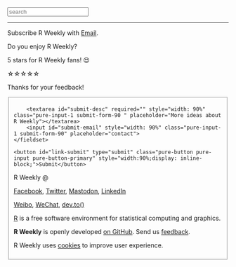
<form id="search-form" target="_blank" action="/search.html" method="get">
<label for="search-box"></label>
<input type="text" class="github-search-box" id="search-box" name="query" placeholder="search">
</form>

<script>
document.getElementById('search-form').addEventListener('submit', function(e){ 
    e.preventDefault();
    var value_search = document.getElementById('search-box').value;
    _paq.push(['trackSiteSearch',
        value_search,
        document.URL,
        0
    ]);
    setTimeout(function(){
       document.location = "https://github.com/rweekly/rweekly.org/search?utf8=%E2%9C%93&q=" + encodeURIComponent(value_search) + "+extension%3Ar+extension%3Amd&type=Code";
    }, 250);
});
</script>

<hr/>

<div class="fb-page" data-href="https://www.facebook.com/rweekly/" data-small-header="false" data-adapt-container-width="true" data-hide-cover="false" data-show-facepile="true"></div>

<p></p>

Subscribe R Weekly with <a href="https://feedburner.google.com/fb/a/mailverify?uri=rweekly&amp;loc=en_US" target="_blank" onclick="_paq.push(['trackEvent', 'Mail', '1']);">Email</a>.

Do you enjoy R Weekly?

5 stars for R Weekly fans! 😍

<div id="star-rating" class="rating" style="margin-bottom:10px;" >
<span class="stars-item" data-value="5">☆</span><span class="stars-item" data-value="4">☆</span><span class="stars-item" data-value="3">☆</span><span class="stars-item" data-value="2">☆</span><span class="stars-item" data-value="1">☆</span>
</div>

<form id="submit-form" class="hided-form pure-form" style="margin-bottom: 20px;">
    <p id="res-text">Thanks for your feedback!</p>
    <fieldset class="pure-group">

        <textarea id="submit-desc" required="" style="width: 90%" class="pure-input-1 submit-form-90 " placeholder="More ideas about R Weekly"></textarea>
        <input id="submit-email" style="width: 90%" class="pure-input-1 submit-form-90" placeholder="contact">
    </fieldset>

    <button id="link-submit" type="submit" class="pure-button pure-input pure-button-primary" style="width:90%;display: inline-block;">Submit</button>
</form>
<div style="display: none;" id="dialog" title="Submission Status">
  <p></p>
</div>

<script>

function stars_on_clicks() {
    if(this.getAttribute('click-done') !== "true"){
        // handle stars
        var stars = document.querySelectorAll('#star-rating .stars-item');
        var chosen_value = parseInt(this.getAttribute('data-value'));

        for(var jj=0; jj!=stars.length;jj++){
            var curr = parseInt(stars[jj].getAttribute('data-value'));
            if (curr > chosen_value){
                stars[jj].innerHTML = '';
            }else{
                stars[jj].innerHTML = "★";
            }
            stars[jj].setAttribute('click-done',"true");
        }

        // handle xhr
        var final_url = "https://api.rweekly.org/rating?value=" + chosen_value + "&path=" + encodeURIComponent(window.location.href);

        var xhr = new XMLHttpRequest();
        var time_xhr = (new Date()).getTime();
        xhr.open("GET", final_url);
        xhr.onreadystatechange = function() {
            if (xhr.readyState == 4 && ( xhr.status == 200 || xhr.status == 304 )) {
                var xhr_res = JSON.parse(xhr.responseText);
                if (xhr_res.hasOwnProperty('error')){
                    document.getElementById('res-text').innerHTML = 'Thanks! You already voted today!';
                    _paq.push(['trackEvent', "submit-rating", "error", xhr_res.error, (new Date()).getTime() - time_xhr]);
                } else {
                    _paq.push(['trackEvent', "submit-rating", "done", chosen_value, (new Date()).getTime() - time_xhr]);
                }
            }
        }
        xhr.send();
        _paq.push(['trackEvent', "submit-rating", "begin", chosen_value]);

        // handle show form
        document.getElementById('submit-form').classList.remove('hided-form');
        document.getElementById('submit-form').setAttribute('stars-num', chosen_value);

    }
}

document.addEventListener("DOMContentLoaded", function () {
    var stars = document.querySelectorAll('#star-rating .stars-item');
    for(var ii=0; ii!=stars.length;ii++){
        stars[ii].addEventListener("click", stars_on_clicks.bind(stars[ii]));
        stars[ii].addEventListener("touchend", stars_on_clicks.bind(stars[ii]));
    };

    document.getElementById( "submit-form" ).addEventListener( "submit", function(e) {
    e.preventDefault();

    var final_url = {};
    final_url.value = (document.getElementById('submit-form').getAttribute('stars-num'));
    final_url.desc = (document.getElementById('submit-desc').value);
    final_url.email = (document.getElementById('submit-email').value);

    var xhr = new XMLHttpRequest();
    var time_xhr = (new Date()).getTime();
    xhr.open("POST", "https://api.rweekly.org/feedback", true);
    xhr.onreadystatechange = function() {
        if (xhr.readyState == 4 && ( xhr.status == 200 || xhr.status == 304 )) {
            var xhr_res = JSON.parse(xhr.responseText);
            if (xhr_res.hasOwnProperty('error')){
                document.getElementById('dialog').firstElementChild.innerHTML = 'Sorry, there are too many requests. You can also talk to us with Twitter or Google Group!';
                _paq.push(['trackEvent', "submit-feedback", "error", (new Date()).getTime() - time_xhr]);
            } else {
                _paq.push(['trackEvent', "submit-feedback", "done", (new Date()).getTime() - time_xhr]);
                var words; 
                
                document.getElementById('dialog').firstElementChild.innerHTML = 'Thanks for your feedback!';
                document.getElementById('submit-desc').value = '';
                document.getElementById('submit-email').value = '';
            }
            $( "#dialog" ).dialog({
                show: {
                    effect: "fade",
                    duration: 300
                },
                hide: {
                    effect: "fade",
                    duration: 300
                }
            });
        }
    }
    xhr.setRequestHeader("Content-Type", "application/json;charset=UTF-8");
    xhr.send(JSON.stringify(final_url));
    _paq.push(['trackEvent', "submit-feedback", "begin"]);
    });
});

</script>

<p class="hide-support added-hostname support-rweekly"></p>

R Weekly @ 

[Facebook](https://facebook.com/rweekly), [Twitter](https://twitter.com/rweekly_org), [Mastodon](https://m.rweekly.org/about),  [LinkedIn](https://www.linkedin.com/company/rweekly)

[Weibo](https://weibo.com/rweekly), [WeChat](/wechat.html), [dev.to()](https://dev.to/rweekly)

[R](https://www.r-project.org/) is a free software environment for statistical computing and graphics. 

**R Weekly** is openly developed [on GitHub](https://github.com/rweekly/rweekly.org). Send us [feedback](https://rweekly.org/about.html#communication).

R Weekly uses [cookies](/privacy) to improve user experience.

<div id="fb-root"></div>
